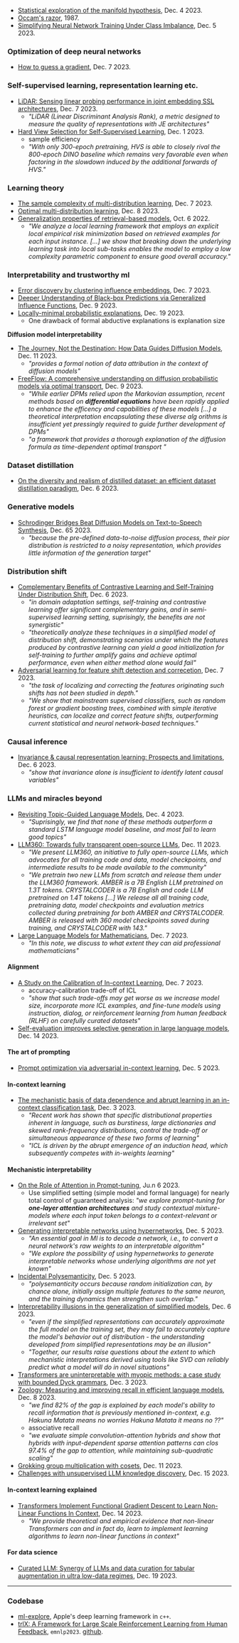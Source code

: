 
- [Statistical exploration of the manifold hypothesis](https://arxiv.org/pdf/2208.11665.pdf), Dec. 4 2023.
- [Occam's razor](https://homepages.math.uic.edu/~lreyzin/papers/blumer86.pdf), 1987.
- [Simplifying Neural Network Training Under Class Imbalance](https://arxiv.org/pdf/2312.02517.pdf), Dec. 5 2023.

### Optimization of deep neural networks

- [How to guess a gradient](https://arxiv.org/pdf/2312.05134.pdf), Dec. 7 2023.

### Self-supervised learning, representation learning etc.

- [LiDAR: Sensing linear probing performance in joint embedding SSL architectures](https://arxiv.org/pdf/2312.04000.pdf), Dec. 7 2023.
  - _"LiDAR (Linear Discriminant Analysis Rank), a metric designed to measure the quality of representations with JE architectures"_
- [Hard View Selection for Self-Supervised Learning](https://arxiv.org/abs/2310.03940), Dec. 1 2023.
  - sample efficiency
  - _"With only 300-epoch pretraining, HVS is able to closely rival the 800-epoch DINO baseline which remains very favorable even when factoring in the slowdown induced by the additional forwards of HVS."_

### Learning theory

- [The sample complexity of multi-distribution learning](https://arxiv.org/pdf/2312.04027.pdf), Dec. 7 2023.
- [Optimal multi-distribution learning](https://arxiv.org/pdf/2312.05134.pdf), Dec. 8 2023.
- [Generalization properties of retrieval-based models](https://arxiv.org/pdf/2210.02617.pdf), Oct. 6 2022.
  - _"We analyze a local learning framework that employs an explicit local empirical risk minimization based on retrieved examples for each input instance. [...] we show that breaking down the underlying learning task into local sub-tasks enables the model to employ a low complexity parametric component to ensure good overall accuracy."_

### Interpretability and trustworthy ml

- [Error discovery by clustering influence embeddings](https://arxiv.org/pdf/2312.04712.pdf), Dec. 7 2023.
- [Deeper Understanding of Black-box Predictions via Generalized Influence Functions](https://arxiv.org/pdf/2312.05586.pdf), Dec. 9 2023.
- [Locally-minimal probabilistic explanations](https://arxiv.org/pdf/2312.11831.pdf), Dec. 19 2023.
  - One drawback of formal abductive explanations is explanation size

**Diffusion model interpretability**

- [The Journey, Not the Destination: How Data Guides Diffusion Models](https://arxiv.org/pdf/2312.06205.pdf), Dec. 11 2023.
  - _"provides a formal notion of data attribution in the context of diffusion models"_
- [FreeFlow: A comprehensive understanding on diffusion probabilistic models via optimal transport](https://arxiv.org/pdf/2312.05486.pdf), Dec. 9 2023.
  - _"While earlier DPMs relied upon the Markovian assumption, recent methods based on **differential equations** have been rapidly applied to enhance the efficency and capabilities of these models [...] a theoretical interpretation encapsulating these diverse alg orithms is insufficient yet pressingly required to guide further development of DPMs"_
  - _"a framework that provides a thorough explanation of the diffusion formula as time-dependent optimal transport "_

### Dataset distillation

- [On the diversity and realism of distilled dataset: an efficient dataset distillation paradigm](https://arxiv.org/pdf/2312.03526.pdf), Dec. 6 2023.

### Generative models

- [Schrodinger Bridges Beat Diffusion Models on Text-to-Speech Synthesis](https://arxiv.org/pdf/2312.03491.pdf), Dec. 65 2023.
  - _"because the pre-defined data-to-noise diffusion process, their pior distribution is restricted to a noisy representation, which provides little information of the generation target"_

### Distribution shift

- [Complementary Benefits of Contrastive Learning and Self-Training Under Distribution Shift](https://arxiv.org/pdf/2312.03318.pdf), Dec. 6 2023.
  - _"in domain adaptation settings, self-training and contrastive learning offer significant complementary gains, and in semi-supervised learning setting, suprisingly, the benefits are not synergistic"_
  - _"theoretically analyze these techniques in a simplified model of distribution shift, demonstrating scenarios under which the features produced by contrastive learning can yield a good initialization for self-training to further amplify gains and achieve optimal performance, even when either method alone would fail"_
- [Adversarial learning for feature shift detection and correcetion](https://arxiv.org/pdf/2312.04546.pdf), Dec. 7 2023.
  - _"the task of localizing and correcting the features originating such shifts has not been studied in depth."_ 
  - _"We show that mainstream supervised classifiers, such as random forest or gradient boosting trees, combined with simple iterative heuristics, can localize and correct feature shifts, outperforming current statistical and neural network-based techniques."_

### Causal inference

- [Invariance & causal representation learning: Prospects and limitations](https://arxiv.org/pdf/2312.03580.pdf), Dec. 6 2023.
  - _"show that invariance alone is insufficient to identify latent causal variables"_

### LLMs and miracles beyond

- [Revisiting Topic-Guided Language Models](https://arxiv.org/pdf/2312.02331.pdf), Dec. 4 2023.
  - _"Suprisingly, we find that none of these methods outperform a standard LSTM language model baseline, and most fail to learn good topics"_
- [LLM360: Towards fully transparent open-source LLMs](https://arxiv.org/pdf/2312.06550.pdf), Dec. 11 2023.
  - _"We present LLM360, an initiative to fully open-source LLMs, which advocates for all training code and data, model checkpoints, and intermediate results to be made available to the community"_
  - _"We pretrain two new LLMs from scratch and release them under the LLM360 framework. AMBER is a 7B English LLM pretrained on 1.3T tokens. CRYSTALCODER is a 7B English and code LLM pretrained on 1.4T tokens [...] We release all all training code, pretraining data, model checkpoints and evaluation metrics collected during pretraining for both AMBER and CRYSTALCODER. AMBER is released with 360 model checkpoints saved during training, and CRYSTALCODER with 143."_
- [Large Language Models for Mathematicians](https://arxiv.org/pdf/2312.02517.pdf), Dec. 7 2023.
  - _"In this note, we discuss to what extent they can aid professional mathematicians"_

#### Alignment

- [A Study on the Calibration of In-context Learning](https://arxiv.org/pdf/2312.04021.pdf), Dec. 7 2023.
  - accuracy-calibration trade-off of ICL
  - _"show that such trade-offs may get worse as we increase model size, incorporate more ICL examples, and fine-tune models using instruction, dialog, or reinforcement learning from human feedback (RLHF) on carefully curated datasets"_
- [Self-evaluation improves selective generation in large language models](https://arxiv.org/pdf/2312.09300.pdf), Dec. 14 2023.

#### The art of prompting

- [Prompt optimization via adversarial in-context learning](https://arxiv.org/pdf/2312.02614.pdf), Dec. 5 2023.

#### In-context learning

- [The mechanistic basis of data dependence and abrupt learning in an in-context classification task](https://arxiv.org/pdf/2312.03002.pdf), Dec. 3 2023.
  - _"Recent work has shown that specific distributional properties inherent in language, such as burstiness, large dictionaries and skewed rank-frequency distributions, control the trade-off or simultaneous appearance of these two forms of learning"_
  - _"ICL is driven by the abrupt emergence of an induction head, which subsequently competes with in-weights learning"_
 
#### Mechanistic interpretability

- [On the Role of Attention in Prompt-tuning](https://arxiv.org/pdf/2306.03435.pdf), Ju.n 6 2023.
  - Use simplified setting (simple model and formal language) for nearly total control of guaranteed analysis: _"we explore prompt-tuning for **one-layer attention architectures** and study contextual mixture-models where each input token belongs to a context-relevant or irrelevant set"_
- [Generating interpretable networks using hypernetworks](https://arxiv.org/pdf/2312.03051.pdf), Dec. 5 2023.
  - _"An essential goal in MI is to decode a network, i.e., to convert a neural network's raw weights to an interpretable algorithm"_
  - _"We explore the possibility of using hypernetworks to generate interpretable networks whose underlying algorithms are not yet known"_
- [Incidental Polysemanticity](https://arxiv.org/pdf/2312.03096.pdf), Dec. 5 2023.
  - _"polysemanticity occurs because random initialization can, by chance alone, initially assign multiple features to the same neuron, and the training dynamics then strengthen such overlap."_
- [Interpretability illusions in the generalization of simplified models](https://arxiv.org/pdf/2312.03656.pdf), Dec. 6 2023.
  - _"even if the simplified representations can accurately approximate the full model on the training set, they may fail to accurately capture the model's behavior out of distribution - the understanding developed from simplified representations may be an illusion"_
  - _"Together, our results raise questions about the extent to which mechanistic interpretations derived using tools like SVD can reliably predict what a model will do in novel situations"_
- [Transformers are uninterpretable with myopic methods: a case study with bounded Dyck grammars](https://arxiv.org/pdf/2312.01429.pdf), Dec. 3 2023.
- [Zoology: Measuring and improving recall in efficient language models](https://arxiv.org/pdf/2312.04927.pdf), Dec. 8 2023.
  - _"we find 82% of the gap is explained by each model's ability to recall information that is previously mentioned in-context, e.g. Hakuna Matata means no worries Hakuna Matata it means no ??"_
  - associative recall
  - _"we evaluate simple convolution-attention hybrids and show that hybrids with input-dependent sparse attention patterns can clos 97.4% of the gap to attention, while maintaining sub-quadratic scaling"_
- [Grokking group multiplication with cosets](https://arxiv.org/pdf/2312.06581.pdf), Dec. 11 2023.
- [Challenges with unsupervised LLM knowledge discovery](https://arxiv.org/pdf/2312.10029.pdf), Dec. 15 2023.

#### In-context learning explained

- [Transformers Implement Functional Gradient Descent to Learn Non-Linear Functions In Context](https://arxiv.org/pdf/2312.06528.pdf), Dec. 14 2023.
  - _"We provide theoretical and empirical evidence that non-linear Transformers can and in fact do, learn to implement learning algorithms to learn non-linear functions in context"_

#### For data science

- [Curated LLM: Synergy of LLMs and data curation for tabular augmentation in ultra low-data regimes](https://arxiv.org/pdf/2312.12112.pdf), Dec. 19 2023.

---

### Codebase

- [ml-explore](https://github.com/ml-explore), Apple's deep learning framework in `c++`.
- [trlX: A Framework for Large Scale Reinforcement Learning from Human Feedback](https://aclanthology.org/2023.emnlp-main.530.pdf), `emnlp2023`. [github](https://github.com/CarperAI/trlx).




